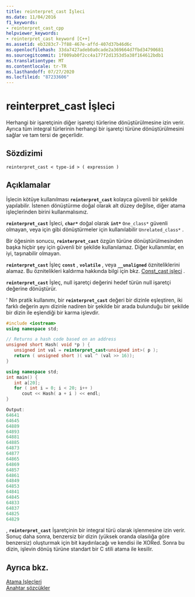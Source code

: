 ```yaml
---
title: reinterpret_cast İşleci
ms.date: 11/04/2016
f1_keywords:
- reinterpret_cast_cpp
helpviewer_keywords:
- reinterpret_cast keyword [C++]
ms.assetid: eb3283c7-7f88-467e-affd-407d37b46d6c
ms.openlocfilehash: 33da7427adeb0a0cade2a369664d7fbd34790681
ms.sourcegitcommit: 1f009ab0f2cc4a177f2d1353d5a38f164612bdb1
ms.translationtype: MT
ms.contentlocale: tr-TR
ms.lasthandoff: 07/27/2020
ms.locfileid: "87233606"
---
```

# <a name="reinterpret_cast-operator"></a>reinterpret_cast İşleci

Herhangi bir işaretçinin diğer işaretçi türlerine dönüştürülmesine izin verir. Ayrıca tüm integral türlerinin herhangi bir işaretçi türüne dönüştürülmesini sağlar ve tam tersi de geçerlidir.

## <a name="syntax"></a>Sözdizimi

```
reinterpret_cast < type-id > ( expression )
```

## <a name="remarks"></a>Açıklamalar

İşlecin kötüye kullanılması **`reinterpret_cast`** kolayca güvenli bir şekilde yapılabilir. İstenen dönüştürme doğal olarak alt düzey değilse, diğer atama işleçlerinden birini kullanmalısınız.

**`reinterpret_cast`** İşleci, **`char*`** doğal olarak **`int*`** `One_class*` güvenli olmayan, veya için gibi dönüştürmeler için kullanılabilir `Unrelated_class*` .

Bir öğesinin sonucu, **`reinterpret_cast`** özgün türüne dönüştürülmesinden başka hiçbir şey için güvenli bir şekilde kullanılamaz. Diğer kullanımlar, en iyi, taşınabilir olmayan.

**`reinterpret_cast`** İşleç **`const`** , **`volatile`** , veya **`__unaligned`** özniteliklerini alamaz. Bu öznitelikleri kaldırma hakkında bilgi için bkz. [Const_cast işleci](../cpp/const-cast-operator.md) .

**`reinterpret_cast`** İşleç, null işaretçi değerini hedef türün null işaretçi değerine dönüştürür.

' Nin pratik kullanımı, bir **`reinterpret_cast`** değeri bir dizinle eşleştiren, iki farklı değerin aynı dizinle nadiren bir şekilde bir arada bulunduğu bir şekilde bir dizin ile eşlendiği bir karma işlevdir.

```cpp
#include <iostream>
using namespace std;

// Returns a hash code based on an address
unsigned short Hash( void *p ) {
   unsigned int val = reinterpret_cast<unsigned int>( p );
   return ( unsigned short )( val ^ (val >> 16));
}

using namespace std;
int main() {
   int a[20];
   for ( int i = 0; i < 20; i++ )
      cout << Hash( a + i ) << endl;
}

Output:
64641
64645
64889
64893
64881
64885
64873
64877
64865
64869
64857
64861
64849
64853
64841
64845
64833
64837
64825
64829
```

, **`reinterpret_cast`** İşaretçinin bir integral türü olarak işlenmesine izin verir. Sonuç daha sonra, benzersiz bir dizin (yüksek oranda olasılığa göre benzersiz) oluşturmak için bit kaydırılacağı ve kendisi ile XORed. Sonra bu dizin, işlevin dönüş türüne standart bir C stili atama ile kesilir.

## <a name="see-also"></a>Ayrıca bkz.

[Atama Işleçleri](../cpp/casting-operators.md)<br/>
[Anahtar sözcükler](../cpp/keywords-cpp.md)

